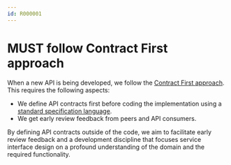 ```yaml
---
id: R000001
---
```


# MUST follow Contract First approach

When a new API is being developed, we follow the [Contract First approach](/guidelines/core-principles/contract-first).
This requires the following aspects:

- We define API contracts first before coding the implementation using a [standard specification language](/guidelines/r000003).
- We get early review feedback from peers and API consumers.

By defining API contracts outside of the code, we aim to facilitate early review feedback and a development discipline that focuses service interface design on a profound understanding of the domain and the required functionality.
